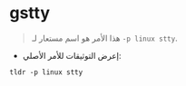 # gstty

> هذا الأمر هو اسم مستعار لـ `-p linux stty`.

- إعرض التوثيقات للأمر الأصلي:

`tldr -p linux stty`
